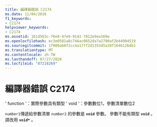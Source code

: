 ```yaml
---
title: 編譯器錯誤 C2174
ms.date: 11/04/2016
f1_keywords:
- C2174
helpviewer_keywords:
- C2174
ms.assetid: 161d563c-76e9-47e9-9142-7812e9ea169e
ms.openlocfilehash: ec3e0581a8c746ac0652da7a2790af2b44904519
ms.sourcegitcommit: 1f009ab0f2cc4a177f2d1353d5a38f164612bdb1
ms.translationtype: MT
ms.contentlocale: zh-TW
ms.lasthandoff: 07/27/2020
ms.locfileid: "87218269"
---
```

# <a name="compiler-error-c2174"></a>編譯器錯誤 C2174

' function '：實際參數具有類型 ' void '：參數數位1，參數清單數位2

`number1`傳遞給參數清單 `number2` 的參數是 **`void`** 參數。 參數不能有類型 **`void`** 。 請改用 **`void*`** 。
